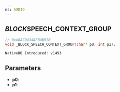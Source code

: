 ```yaml
---
ns: AUDIO
---
```

## _BLOCK_​SPEECH_​CONTEXT_​GROUP

```c
// 0xA8A7D434AFB4B97B
void _BLOCK_​SPEECH_​CONTEXT_​GROUP(char* p0, int p1);
```

```
NativeDB Introduced: v1493
```

## Parameters
* **p0**:
* **p1**:
